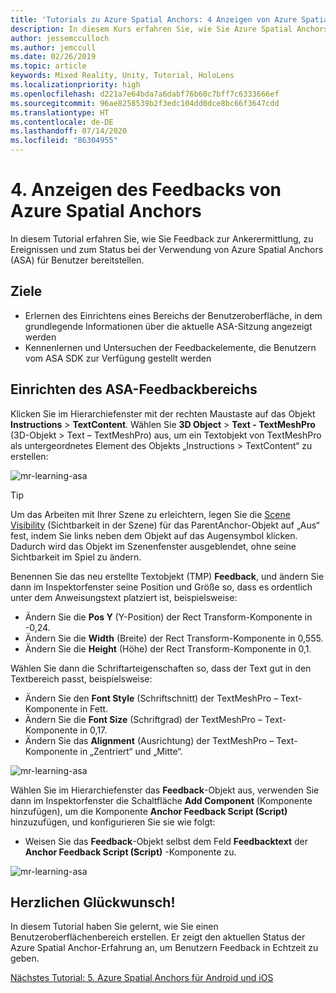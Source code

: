 ```yaml
---
title: 'Tutorials zu Azure Spatial Anchors: 4 Anzeigen von Azure Spatial Anchors-Feedback'
description: In diesem Kurs erfahren Sie, wie Sie Azure Spatial Anchors in einer Mixed Reality-Anwendung implementieren.
author: jessemcculloch
ms.author: jemccull
ms.date: 02/26/2019
ms.topic: article
keywords: Mixed Reality, Unity, Tutorial, HoloLens
ms.localizationpriority: high
ms.openlocfilehash: d221a7e64bda7a6dabf76b60c7bff7c6333666ef
ms.sourcegitcommit: 96ae8258539b2f3edc104dd0dce8bc66f3647cdd
ms.translationtype: HT
ms.contentlocale: de-DE
ms.lasthandoff: 07/14/2020
ms.locfileid: "86304955"
---
```

# <a name="4-displaying-feedback-from-azure-spatial-anchors"></a>4. Anzeigen des Feedbacks von Azure Spatial Anchors

In diesem Tutorial erfahren Sie, wie Sie Feedback zur Ankerermittlung, zu Ereignissen und zum Status bei der Verwendung von Azure Spatial Anchors (ASA) für Benutzer bereitstellen.

## <a name="objectives"></a>Ziele

* Erlernen des Einrichtens eines Bereichs der Benutzeroberfläche, in dem grundlegende Informationen über die aktuelle ASA-Sitzung angezeigt werden
* Kennenlernen und Untersuchen der Feedbackelemente, die Benutzern vom ASA SDK zur Verfügung gestellt werden

## <a name="setting-up-asa-feedback-panel"></a>Einrichten des ASA-Feedbackbereichs

Klicken Sie im Hierarchiefenster mit der rechten Maustaste auf das Objekt **Instructions** > **TextContent**. Wählen Sie **3D Object** > **Text - TextMeshPro** (3D-Objekt > Text – TextMeshPro) aus, um ein Textobjekt von TextMeshPro als untergeordnetes Element des Objekts „Instructions > TextContent“ zu erstellen:

![mr-learning-asa](images/mr-learning-asa/asa-04-section1-step1-1.png)

> [!TIP]
> Um das Arbeiten mit Ihrer Szene zu erleichtern, legen Sie die <a href="https://docs.unity3d.com/Manual/SceneVisibility.html" target="_blank">Scene Visibility</a> (Sichtbarkeit in der Szene) für das ParentAnchor-Objekt auf „Aus“ fest, indem Sie links neben dem Objekt auf das Augensymbol klicken. Dadurch wird das Objekt im Szenenfenster ausgeblendet, ohne seine Sichtbarkeit im Spiel zu ändern.

Benennen Sie das neu erstellte Textobjekt (TMP) **Feedback**, und ändern Sie dann im Inspektorfenster seine Position und Größe so, dass es ordentlich unter dem Anweisungstext platziert ist, beispielsweise:

* Ändern Sie die **Pos Y** (Y-Position) der Rect Transform-Komponente in -0,24.
* Ändern Sie die **Width** (Breite) der Rect Transform-Komponente in 0,555.
* Ändern Sie die **Height** (Höhe) der Rect Transform-Komponente in 0,1.

Wählen Sie dann die Schriftarteigenschaften so, dass der Text gut in den Textbereich passt, beispielsweise:

* Ändern Sie den **Font Style** (Schriftschnitt) der TextMeshPro – Text-Komponente in Fett.
* Ändern Sie die **Font Size** (Schriftgrad) der TextMeshPro – Text-Komponente in 0,17.
* Ändern Sie das **Alignment** (Ausrichtung) der TextMeshPro – Text-Komponente in „Zentriert“ und „Mitte“.

![mr-learning-asa](images/mr-learning-asa/asa-04-section1-step1-2.png)

Wählen Sie im Hierarchiefenster das **Feedback**-Objekt aus, verwenden Sie dann im Inspektorfenster die Schaltfläche **Add Component** (Komponente hinzufügen), um die Komponente **Anchor Feedback Script (Script)** hinzuzufügen, und konfigurieren Sie sie wie folgt:

* Weisen Sie das **Feedback**-Objekt selbst dem Feld **Feedbacktext** der **Anchor Feedback Script (Script)** -Komponente zu.

![mr-learning-asa](images/mr-learning-asa/asa-04-section1-step1-3.png)

## <a name="congratulations"></a>Herzlichen Glückwunsch!

In diesem Tutorial haben Sie gelernt, wie Sie einen Benutzeroberflächenbereich erstellen. Er zeigt den aktuellen Status der Azure Spatial Anchor-Erfahrung an, um Benutzern Feedback in Echtzeit zu geben.

[Nächstes Tutorial: 5. Azure Spatial Anchors für Android und iOS](mr-learning-asa-05.md)

